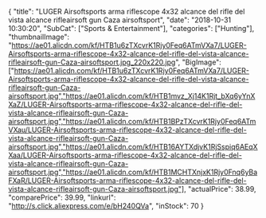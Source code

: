 {
	"title": "LUGER Airsoftsports arma riflescope 4x32 alcance del rifle del vista alcance rifleairsoft gun Caza airsoftsport",
	"date": "2018-10-31 10:30:20",
	"SubCat": ["Sports & Entertainment"],
	"categories": ["Hunting"],
	"thumbnailImage": "https://ae01.alicdn.com/kf/HTB1u6zTXcvrK1Rjy0Feq6ATmVXa7/LUGER-Airsoftsports-arma-riflescope-4x32-alcance-del-rifle-del-vista-alcance-rifleairsoft-gun-Caza-airsoftsport.jpg_220x220.jpg",
	"BigImage": ["https://ae01.alicdn.com/kf/HTB1u6zTXcvrK1Rjy0Feq6ATmVXa7/LUGER-Airsoftsports-arma-riflescope-4x32-alcance-del-rifle-del-vista-alcance-rifleairsoft-gun-Caza-airsoftsport.jpg","https://ae01.alicdn.com/kf/HTB1mvz_Xj14K1Rjt_bXq6yYnXXaZ/LUGER-Airsoftsports-arma-riflescope-4x32-alcance-del-rifle-del-vista-alcance-rifleairsoft-gun-Caza-airsoftsport.jpg","https://ae01.alicdn.com/kf/HTB1BPzTXcvrK1Rjy0Feq6ATmVXau/LUGER-Airsoftsports-arma-riflescope-4x32-alcance-del-rifle-del-vista-alcance-rifleairsoft-gun-Caza-airsoftsport.jpg","https://ae01.alicdn.com/kf/HTB16AYTXdjvK1RjSspiq6AEqXXaa/LUGER-Airsoftsports-arma-riflescope-4x32-alcance-del-rifle-del-vista-alcance-rifleairsoft-gun-Caza-airsoftsport.jpg","https://ae01.alicdn.com/kf/HTB1MCHTXnjxK1Rjy0Fnq6yBaFXaR/LUGER-Airsoftsports-arma-riflescope-4x32-alcance-del-rifle-del-vista-alcance-rifleairsoft-gun-Caza-airsoftsport.jpg"],
	"actualPrice": 38.99,
	"comparePrice": 39.99,
	"linkurl": "http://s.click.aliexpress.com/e/bH240QVa",
	"inStock": 70
}
